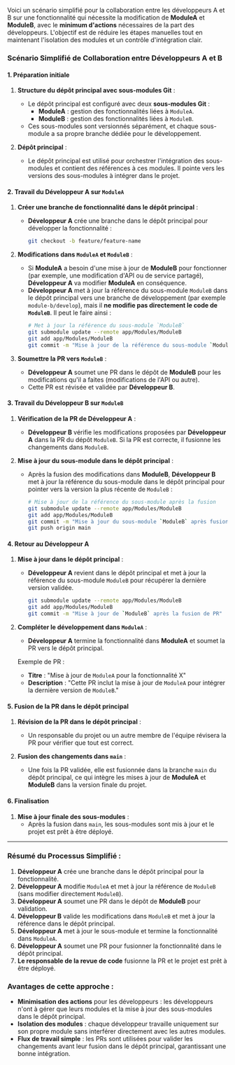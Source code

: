 Voici un scénario simplifié pour la collaboration entre les développeurs A et B sur une fonctionnalité qui nécessite la modification de **ModuleA** et **ModuleB**, avec le **minimum d'actions** nécessaires de la part des développeurs. L'objectif est de réduire les étapes manuelles tout en maintenant l'isolation des modules et un contrôle d'intégration clair.

### Scénario Simplifié de Collaboration entre Développeurs A et B

#### 1. **Préparation initiale**

1. **Structure du dépôt principal avec sous-modules Git** :
   - Le dépôt principal est configuré avec deux **sous-modules Git** :
     - **ModuleA** : gestion des fonctionnalités liées à `ModuleA`.
     - **ModuleB** : gestion des fonctionnalités liées à `ModuleB`.
   - Ces sous-modules sont versionnés séparément, et chaque sous-module a sa propre branche dédiée pour le développement.

2. **Dépôt principal** :
   - Le dépôt principal est utilisé pour orchestrer l'intégration des sous-modules et contient des références à ces modules. Il pointe vers les versions des sous-modules à intégrer dans le projet.

#### 2. **Travail du Développeur A sur `ModuleA`**

1. **Créer une branche de fonctionnalité dans le dépôt principal** :
   - **Développeur A** crée une branche dans le dépôt principal pour développer la fonctionnalité :
     ```bash
     git checkout -b feature/feature-name
     ```

2. **Modifications dans `ModuleA` et `ModuleB`** :
   - Si **ModuleA** a besoin d'une mise à jour de **ModuleB** pour fonctionner (par exemple, une modification d'API ou de service partagé), **Développeur A** va modifier **ModuleA** en conséquence.
   - **Développeur A** met à jour la référence du sous-module `ModuleB` dans le dépôt principal vers une branche de développement (par exemple `module-b/develop`), mais il **ne modifie pas directement le code de `ModuleB`**. Il peut le faire ainsi :
     ```bash
     # Met à jour la référence du sous-module `ModuleB`
     git submodule update --remote app/Modules/ModuleB
     git add app/Modules/ModuleB
     git commit -m "Mise à jour de la référence du sous-module `ModuleB`"
     ```

3. **Soumettre la PR vers `ModuleB`** :
   - **Développeur A** soumet une PR dans le dépôt de **ModuleB** pour les modifications qu'il a faites (modifications de l'API ou autre).
   - Cette PR est révisée et validée par **Développeur B**.

#### 3. **Travail du Développeur B sur `ModuleB`**

1. **Vérification de la PR de Développeur A** :
   - **Développeur B** vérifie les modifications proposées par **Développeur A** dans la PR du dépôt `ModuleB`. Si la PR est correcte, il fusionne les changements dans `ModuleB`.

2. **Mise à jour du sous-module dans le dépôt principal** :
   - Après la fusion des modifications dans **ModuleB**, **Développeur B** met à jour la référence du sous-module dans le dépôt principal pour pointer vers la version la plus récente de `ModuleB` :
     ```bash
     # Mise à jour de la référence du sous-module après la fusion
     git submodule update --remote app/Modules/ModuleB
     git add app/Modules/ModuleB
     git commit -m "Mise à jour du sous-module `ModuleB` après fusion"
     git push origin main
     ```

#### 4. **Retour au Développeur A**

1. **Mise à jour dans le dépôt principal** :
   - **Développeur A** revient dans le dépôt principal et met à jour la référence du sous-module `ModuleB` pour récupérer la dernière version validée.
     ```bash
     git submodule update --remote app/Modules/ModuleB
     git add app/Modules/ModuleB
     git commit -m "Mise à jour de `ModuleB` après la fusion de PR"
     ```

2. **Compléter le développement dans `ModuleA`** :
   - **Développeur A** termine la fonctionnalité dans **ModuleA** et soumet la PR vers le dépôt principal.
   
   Exemple de PR :
   - **Titre** : "Mise à jour de `ModuleA` pour la fonctionnalité X"
   - **Description** : "Cette PR inclut la mise à jour de `ModuleA` pour intégrer la dernière version de `ModuleB`."

#### 5. **Fusion de la PR dans le dépôt principal**

1. **Révision de la PR dans le dépôt principal** :
   - Un responsable du projet ou un autre membre de l'équipe révisera la PR pour vérifier que tout est correct.

2. **Fusion des changements dans `main`** :
   - Une fois la PR validée, elle est fusionnée dans la branche `main` du dépôt principal, ce qui intègre les mises à jour de **ModuleA** et **ModuleB** dans la version finale du projet.

#### 6. **Finalisation**

1. **Mise à jour finale des sous-modules** :
   - Après la fusion dans `main`, les sous-modules sont mis à jour et le projet est prêt à être déployé.

---

### Résumé du Processus Simplifié :

1. **Développeur A** crée une branche dans le dépôt principal pour la fonctionnalité.
2. **Développeur A** modifie `ModuleA` et met à jour la référence de `ModuleB` (sans modifier directement `ModuleB`).
3. **Développeur A** soumet une PR dans le dépôt de **ModuleB** pour validation.
4. **Développeur B** valide les modifications dans `ModuleB` et met à jour la référence dans le dépôt principal.
5. **Développeur A** met à jour le sous-module et termine la fonctionnalité dans `ModuleA`.
6. **Développeur A** soumet une PR pour fusionner la fonctionnalité dans le dépôt principal.
7. **Le responsable de la revue de code** fusionne la PR et le projet est prêt à être déployé.

### Avantages de cette approche :
- **Minimisation des actions** pour les développeurs : les développeurs n'ont à gérer que leurs modules et la mise à jour des sous-modules dans le dépôt principal.
- **Isolation des modules** : chaque développeur travaille uniquement sur son propre module sans interférer directement avec les autres modules.
- **Flux de travail simple** : les PRs sont utilisées pour valider les changements avant leur fusion dans le dépôt principal, garantissant une bonne intégration.
